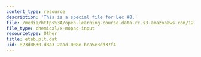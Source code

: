 ```yaml
---
content_type: resource
description: 'This is a special file for Lec #8.'
file: /media/https%3A/open-learning-course-data-rc.s3.amazonaws.com/12-540-principles-of-the-global-positioning-system-spring-2012/823d0630d8a32aad008ebca5e3dd37f4_etab.plt.dat
file_type: chemical/x-mopac-input
resourcetype: Other
title: etab.plt.dat
uid: 823d0630-d8a3-2aad-008e-bca5e3dd37f4
---
```

